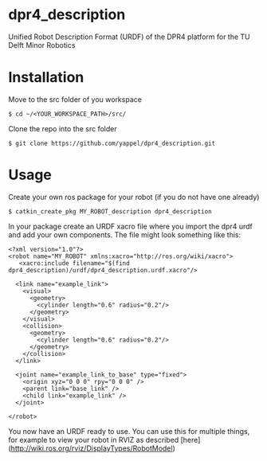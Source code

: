 # dpr4_description
Unified Robot Description Format (URDF) of the DPR4 platform for the TU Delft Minor Robotics

Installation
================

Move to the src folder of you workspace
````
$ cd ~/<YOUR_WORKSPACE_PATH>/src/
````

Clone the repo into the src folder

````
$ git clone https://github.com/yappel/dpr4_description.git
````
Usage
===============
Create your own ros package for your robot (if you do not have one already)

````
$ catkin_create_pkg MY_ROBOT_description dpr4_description
````
In your package create an URDF xacro file where you import the dpr4 urdf and add your own components.
The file might look something like this:

````
<?xml version="1.0"?>
<robot name="MY_ROBOT" xmlns:xacro="http://ros.org/wiki/xacro">
   <xacro:include filename="$(find dpr4_description)/urdf/dpr4_description.urdf.xacro"/>

  <link name="example_link">
    <visual>
      <geometry>
        <cylinder length="0.6" radius="0.2"/>
      </geometry>
    </visual>
    <collision>
      <geometry>
        <cylinder length="0.6" radius="0.2"/>
      </geometry>
    </collision>
  </link>

  <joint name="example_link_to_base" type="fixed">
    <origin xyz="0 0 0" rpy="0 0 0" />
    <parent link="base_link" />
    <child link="example_link" />
  </joint>

</robot>

````
You now have an URDF ready to use. You can use this for multiple things, for example to view your robot in RVIZ as described [here] (http://wiki.ros.org/rviz/DisplayTypes/RobotModel)
